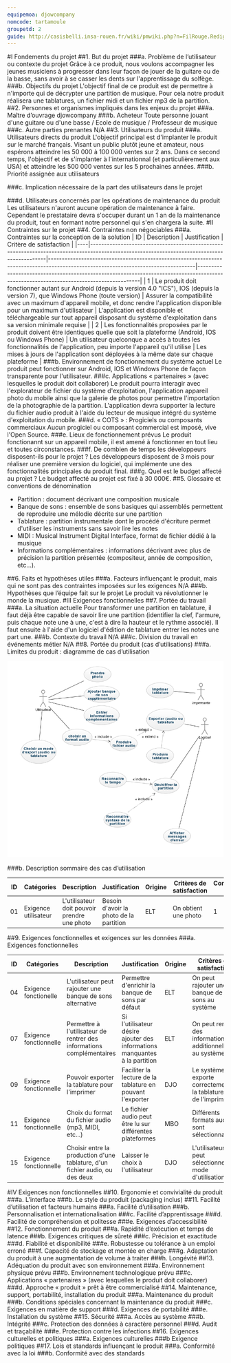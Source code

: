```yaml
---
equipemoa: djowcompany
nomcode: tartamoule
groupetd: 2
guide: http://casisbelli.insa-rouen.fr/wiki/pmwiki.php?n=FilRouge.RedigerCdc
---
```


#I	Fondements du projet
##1. But du projet
###a. Problème de l’utilisateur ou contexte du projet 
Grâce à ce produit, nous voulons accompagner les jeunes musiciens à progresser dans leur façon de jouer de la guitare ou de la basse, sans avoir à se casser les dents sur l'apprentissage du solfège.
###b. Objectifs du projet
L'objectif final de ce produit est de permettre à n'importe qui de décrypter une partition de musique. Pour cela notre produit réalisera une tablatures, un fichier midi et un fichier mp3 de la partition.
##2. Personnes et organismes impliqués dans les enjeux du projet 
###a. Maître d’ouvrage
djowcompany
###b. Acheteur
Toute personne jouant d'une guitare ou d'une basse / Ecole de musique / Professeur de musique
###c. Autre parties prenantes
N/A
##3. Utilisateurs du produit
###a.	Utilisateurs directs du produit
L'objectif principal est d'implanter le produit sur le marché français. Visant un public plutôt jeune et amateur, nous espérons atteindre les 50 000 à 100 000 ventes sur 2 ans.
Dans ce second temps, l'objectif et de s'implanter à l'internationnal (et particulièrement aux USA) et atteindre les 500 000 ventes sur les 5 prochaines années.
###b. Priorité assignée aux utilisateurs

###c. Implication nécessaire de la part des utilisateurs dans le projet

###d. Utilisateurs concernés par les opérations de maintenance du produit
Les utilisateurs n'auront aucune opération de maintenance à faire. Cependant le prestataire devra s'occuper durant un 1 an de la maintenance du produit, tout en formant notre personnel qui s'en chargera la suite.
#II	Contraintes sur le projet 
##4. Contraintes non négociables
###a. Contraintes sur la conception de la solution
| ID | Description                                                                                                                                | Justification                                                                                                                     | Critère de satisfaction                                                                                                               |
|----|--------------------------------------------------------------------------------------------------------------------------------------------|-----------------------------------------------------------------------------------------------------------------------------------|---------------------------------------------------------------------------------------------------------------------------------------|
| 1  | Le produit doit fonctionner autant sur Android (depuis la version 4.0 "ICS"), IOS (depuis la version 7), que Windows Phone (toute version) | Assurer la compatibilité avec un maximum d'appareil mobile, et donc rendre l'application disponible pour un maximum d'utilisateur | L'application est disponible et téléchargeable sur tout appareil disposant du système d'exploitation dans sa version minimale requise |
| 2  | Les fonctionnalités proposées par le produit doivent être identiques quelle que soit la plateforme (Android, IOS ou Windows Phone)         | Un utilisateur quelconque a accès à toutes les fonctionnalités de l'application, peu importe l'appareil qu'il utilise             | Les mises à jours de l'application sont déployées à la même date sur chaque plateforme                                                |
###b. Environnement de fonctionnement du système actuel
Le produit peut fonctionner sur Android, IOS et Windows Phone de façon transparente pour l'utilisateur.
###c. Applications « partenaires » (avec lesquelles le produit doit collaborer)
Le produit pourra interagir avec l'explorateur de fichier du système d'exploitation, l'application appareil photo du mobile ainsi que la galerie de photos pour permettre l'importation de la photographie de la partition. L'application devra supporter la lecture du fichier audio produit à l'aide du lecteur de musique intégré du système d'exploitation du mobile.
###d. « COTS » : Progiciels ou composants commerciaux
Aucun progiciel ou composant commercial est imposé, vive l'Open Source.
###e. Lieux de fonctionnement prévus
Le produit fonctionannt sur un appareil mobile, il est amené à fonctionner en tout lieu et toutes circonstances.
###f. De combien de temps les développeurs disposent-ils pour le projet ?
Les développeurs disposent de 3 mois pour réaliser une première version du logiciel, qui implémente une des fonctionnalités principales du produit final. 
###g. Quel est le budget affecté au projet ?
Le budget affecté au projet est fixé à 30 000€.
##5. Glossaire et conventions de dénomination
* Partition : document décrivant une composition musicale
* Banque de sons : ensemble de sons basiques qui assemblés permettent de reproduire une mélodie décrite sur une partition
* Tablature :  partition instrumentale dont le procédé d'écriture permet d'utiliser les instruments sans savoir lire les notes
* MIDI : Musical Instrument Digital Interface, format de fichier dédié à la musique
* Informations complémentaires : informations décrivant avec plus de précision la partition présentée (compositeur, année de composition, etc...).

##6. Faits et hypothèses utiles
###a. Facteurs influençant le produit, mais qui ne sont pas des contraintes imposées sur les exigences
N/A
###b. Hypothèses que l’équipe fait sur le projet 
Le produit va révolutionner le monde la musique.
#III	Exigences fonctionnelles
##7. Portée du travail
###a. La situation actuelle
Pour transformer une partition en tablature, il faut déjà être capable de savoir lire une partition (identifier la clef, l'armure, puis chaque note une à une, c'est à dire la hauteur et le rythme associé). Il faut ensuite à l'aide d'un logiciel d'édition de tablature entrer les notes une part une.
###b. Contexte du travail
N/A
###c. Division du travail en événements métier
N/A
##8. Portée du produit (cas d’utilisations)
###a. Limites du produit : diagramme de cas d’utilisation

![Diagramme aux limites](./usecase-diagram.png)

###b. Description sommaire des cas d’utilisation

| ID | Catégories                 | Description                                                                  | Justification                                                                                  | Origine | Critères de satisfaction                                               | Contentement MOA | Mécontentement MOA | Exigences Dépendantes  | Exigences conflictuelles |
|----|----------------------------|------------------------------------------------------------------------------|------------------------------------------------------------------------------------------------|---------|------------------------------------------------------------------------|------------------|--------------------|------------------------|--------------------------|
| 01 | Exigence utilisateur       | L'utilisateur doit pouvoir prendre une photo                                 | Besoin d'avoir la photo de la partition                                                        | ELT     | On obtient une photo                                                   | 1                | 5                  | 05 - 06 |                          |

##9. Exigences fonctionnelles et exigences sur les données
###a. Exigences fonctionnelles

| ID | Catégories                 | Description                                                                  | Justification                                                                                  | Origine | Critères de satisfaction                                               | Contentement MOA | Mécontentement MOA | Exigences Dépendantes  | Exigences conflictuelles |
|----|----------------------------|------------------------------------------------------------------------------|------------------------------------------------------------------------------------------------|---------|------------------------------------------------------------------------|------------------|--------------------|------------------------|--------------------------|
| 04 | Exigence fonctionelle      | L'utilisateur peut rajouter une banque de sons alternative                   | Permettre d'enrichir la banque de sons par défaut                                              | ELT     | On peut rajouter une banque de sons au système                         | 4                | 1                  |                        |                          |
| 07 | Exigence fonctionnelle     | Permettre à l'utilisateur de rentrer des informations complémentaires        | Si l'utilisateur désire ajouter des informations manquantes à la partition                     | ELT     | On peut rentrer des informations additionnelles au système             | 3                | 2                  |                        |                          |
| 09 | Exigence fonctionnelle     | Pouvoir exporter la tablature pour l'imprimer                                | Faciliter la lecture de la tablature en pouvant l'exporter                                     | DJO     | Le système exporte correctement la tablature afin de l'imprimer        | 2                | 4                  |                        |                          |
| 11 | Exigence fonctionnelle     | Choix du format du fichier audio (mp3, MIDI, etc...)                         | Le fichier audio peut être lu sur différentes plateformes                                      | MBO     | Différents formats audio sont sélectionnables                          | 3                | 3                  |                        |                     
| 15 | Exigence fonctionnelle     | Choisir entre la production d'une tablature, d'un fichier audio, ou des deux | Laisser le choix à l'utilisateur                                                               | DJO     | L'utilisateur peut sélectionner le mode d'utilisation                  | 2                | 4                  |                        |                          |
#IV	Exigences non fonctionnelles
##10. Ergonomie et convivialité du produit
###a. L’interface
###b. Le style du produit (packaging inclus)
##11. Facilité d’utilisation et facteurs humains 
###a. Facilité d’utilisation
###b. Personnalisation et internationalisation
###c. Facilité d’apprentissage
###d. Facilité de compréhension et politesse
###e. Exigences d’accessibilité
##12. Fonctionnement du produit
###a. Rapidité d’exécution et temps de latence
###b. Exigences critiques de sûreté
###c. Précision et exactitude
###d. Fiabilité et disponibilité
###e. Robustesse ou tolérance à un emploi erroné
###f. Capacité de stockage et montée en charge
###g. Adaptation du produit à une augmentation de volume à traiter
###h. Longévité
##13. Adéquation du produit avec son environnement
###a. Environnement physique prévu
###b. Environnement technologique prévu
###c. Applications « partenaires » (avec lesquelles le produit doit collaborer) 
###d. Approche « produit » prêt à être commercialisé
##14. Maintenance, support, portabilité, installation du produit
###a. Maintenance du produit 
###b. Conditions spéciales concernant la maintenance du produit
###c. Exigences en matière de support
###d. Exigences de portabilité
###e. Installation du système
##15. Sécurité
###a. Accès au système
###b. Intégrité
###c. Protection des données à caractère personnel
###d. Audit et traçabilité
###e. Protection contre les infections
##16. Exigences culturelles et politiques 
###a. Exigences culturelles
###b Exigence politiques
##17. Lois et standards influençant le produit
###a. Conformité avec la loi
###b. Conformité avec des standards

